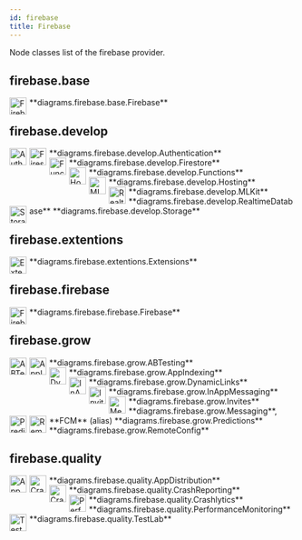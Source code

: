 ```yaml
---
id: firebase
title: Firebase
---
```


Node classes list of the firebase provider.

## firebase.base


<img width="30" src="/img/resources/firebase/base/firebase.png" alt="Firebase" style="float: left; padding-right: 5px;" >
**diagrams.firebase.base.Firebase**

## firebase.develop


<img width="30" src="/img/resources/firebase/develop/authentication.png" alt="Authentication" style="float: left; padding-right: 5px;" >
**diagrams.firebase.develop.Authentication**

<img width="30" src="/img/resources/firebase/develop/firestore.png" alt="Firestore" style="float: left; padding-right: 5px;" >
**diagrams.firebase.develop.Firestore**

<img width="30" src="/img/resources/firebase/develop/functions.png" alt="Functions" style="float: left; padding-right: 5px;" >
**diagrams.firebase.develop.Functions**

<img width="30" src="/img/resources/firebase/develop/hosting.png" alt="Hosting" style="float: left; padding-right: 5px;" >
**diagrams.firebase.develop.Hosting**

<img width="30" src="/img/resources/firebase/develop/ml-kit.png" alt="MLKit" style="float: left; padding-right: 5px;" >
**diagrams.firebase.develop.MLKit**

<img width="30" src="/img/resources/firebase/develop/realtime-database.png" alt="RealtimeDatabase" style="float: left; padding-right: 5px;" >
**diagrams.firebase.develop.RealtimeDatabase**

<img width="30" src="/img/resources/firebase/develop/storage.png" alt="Storage" style="float: left; padding-right: 5px;" >
**diagrams.firebase.develop.Storage**

## firebase.extentions


<img width="30" src="/img/resources/firebase/extentions/extensions.png" alt="Extensions" style="float: left; padding-right: 5px;" >
**diagrams.firebase.extentions.Extensions**

## firebase.firebase


<img width="30" src="/img/resources/firebase/firebase.png" alt="Firebase" style="float: left; padding-right: 5px;" >
**diagrams.firebase.firebase.Firebase**

## firebase.grow


<img width="30" src="/img/resources/firebase/grow/ab-testing.png" alt="ABTesting" style="float: left; padding-right: 5px;" >
**diagrams.firebase.grow.ABTesting**

<img width="30" src="/img/resources/firebase/grow/app-indexing.png" alt="AppIndexing" style="float: left; padding-right: 5px;" >
**diagrams.firebase.grow.AppIndexing**

<img width="30" src="/img/resources/firebase/grow/dynamic-links.png" alt="DynamicLinks" style="float: left; padding-right: 5px;" >
**diagrams.firebase.grow.DynamicLinks**

<img width="30" src="/img/resources/firebase/grow/in-app-messaging.png" alt="InAppMessaging" style="float: left; padding-right: 5px;" >
**diagrams.firebase.grow.InAppMessaging**

<img width="30" src="/img/resources/firebase/grow/invites.png" alt="Invites" style="float: left; padding-right: 5px;" >
**diagrams.firebase.grow.Invites**

<img width="30" src="/img/resources/firebase/grow/messaging.png" alt="Messaging" style="float: left; padding-right: 5px;" >
**diagrams.firebase.grow.Messaging**, **FCM** (alias)

<img width="30" src="/img/resources/firebase/grow/predictions.png" alt="Predictions" style="float: left; padding-right: 5px;" >
**diagrams.firebase.grow.Predictions**

<img width="30" src="/img/resources/firebase/grow/remote-config.png" alt="RemoteConfig" style="float: left; padding-right: 5px;" >
**diagrams.firebase.grow.RemoteConfig**

## firebase.quality


<img width="30" src="/img/resources/firebase/quality/app-distribution.png" alt="AppDistribution" style="float: left; padding-right: 5px;" >
**diagrams.firebase.quality.AppDistribution**

<img width="30" src="/img/resources/firebase/quality/crash-reporting.png" alt="CrashReporting" style="float: left; padding-right: 5px;" >
**diagrams.firebase.quality.CrashReporting**

<img width="30" src="/img/resources/firebase/quality/crashlytics.png" alt="Crashlytics" style="float: left; padding-right: 5px;" >
**diagrams.firebase.quality.Crashlytics**

<img width="30" src="/img/resources/firebase/quality/performance-monitoring.png" alt="PerformanceMonitoring" style="float: left; padding-right: 5px;" >
**diagrams.firebase.quality.PerformanceMonitoring**

<img width="30" src="/img/resources/firebase/quality/test-lab.png" alt="TestLab" style="float: left; padding-right: 5px;" >
**diagrams.firebase.quality.TestLab**
